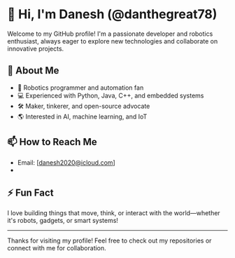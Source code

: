 # 👋 Hi, I'm Danesh (@danthegreat78)

Welcome to my GitHub profile! I'm a passionate developer and robotics enthusiast, always eager to explore new technologies and collaborate on innovative projects.

## 🚀 About Me

- 🤖 Robotics programmer and automation fan
- 💻 Experienced with Python, Java, C++, and embedded systems
- 🛠️ Maker, tinkerer, and open-source advocate
- 🌎 Interested in AI, machine learning, and IoT

## 📫 How to Reach Me

- Email: [danesh2020@icloud.com]
- 
## ⚡ Fun Fact

I love building things that move, think, or interact with the world—whether it's robots, gadgets, or smart systems!

---

Thanks for visiting my profile! Feel free to check out my repositories or connect with me for collaboration.
